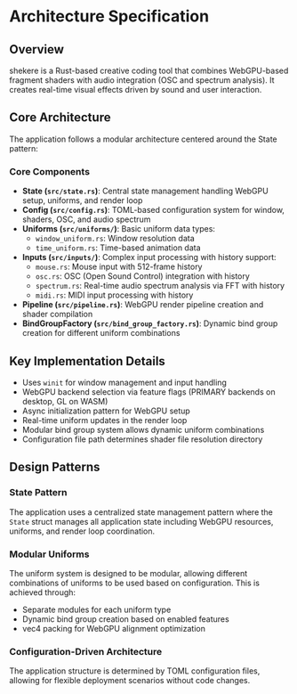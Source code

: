 # Architecture Specification

## Overview

shekere is a Rust-based creative coding tool that combines WebGPU-based fragment shaders with audio integration (OSC and spectrum analysis). It creates real-time visual effects driven by sound and user interaction.

## Core Architecture

The application follows a modular architecture centered around the State pattern:

### Core Components

- **State (`src/state.rs`)**: Central state management handling WebGPU setup, uniforms, and render loop
- **Config (`src/config.rs`)**: TOML-based configuration system for window, shaders, OSC, and audio spectrum
- **Uniforms (`src/uniforms/`)**: Basic uniform data types:
  - `window_uniform.rs`: Window resolution data
  - `time_uniform.rs`: Time-based animation data
- **Inputs (`src/inputs/`)**: Complex input processing with history support:
  - `mouse.rs`: Mouse input with 512-frame history
  - `osc.rs`: OSC (Open Sound Control) integration with history
  - `spectrum.rs`: Real-time audio spectrum analysis via FFT with history
  - `midi.rs`: MIDI input processing with history
- **Pipeline (`src/pipeline.rs`)**: WebGPU render pipeline creation and shader compilation
- **BindGroupFactory (`src/bind_group_factory.rs`)**: Dynamic bind group creation for different uniform combinations

## Key Implementation Details

- Uses `winit` for window management and input handling
- WebGPU backend selection via feature flags (PRIMARY backends on desktop, GL on WASM)
- Async initialization pattern for WebGPU setup
- Real-time uniform updates in the render loop
- Modular bind group system allows dynamic uniform combinations
- Configuration file path determines shader file resolution directory

## Design Patterns

### State Pattern
The application uses a centralized state management pattern where the `State` struct manages all application state including WebGPU resources, uniforms, and render loop coordination.

### Modular Uniforms
The uniform system is designed to be modular, allowing different combinations of uniforms to be used based on configuration. This is achieved through:
- Separate modules for each uniform type
- Dynamic bind group creation based on enabled features
- vec4 packing for WebGPU alignment optimization

### Configuration-Driven Architecture
The application structure is determined by TOML configuration files, allowing for flexible deployment scenarios without code changes.